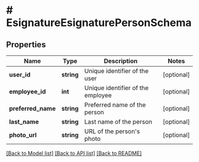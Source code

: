 # # EsignatureEsignaturePersonSchema

## Properties

Name | Type | Description | Notes
------------ | ------------- | ------------- | -------------
**user_id** | **string** | Unique identifier of the user | [optional]
**employee_id** | **int** | Unique identifier of the employee | [optional]
**preferred_name** | **string** | Preferred name of the person | [optional]
**last_name** | **string** | Last name of the person | [optional]
**photo_url** | **string** | URL of the person&#39;s photo | [optional]

[[Back to Model list]](../../README.md#models) [[Back to API list]](../../README.md#endpoints) [[Back to README]](../../README.md)

